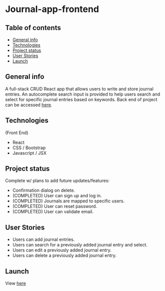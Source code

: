# Journal-app-frontend

## Table of contents
* [General info](#general-info)
* [Technologies](#technologies)
* [Project status](#project-status)
* [User Stories](#user-stories)
* [Launch](#launch)

## General info
A full-stack CRUD React app that allows users to write and store journal entries. An autocomplete search input is provided to help users search and select for specific journal entries based on keywords. Back end of project can be accessed [here](https://github.com/benjipt/journal-app-api).

## Technologies
(Front End)
- React
- CSS / Bootstrap
- Javascript / JSX

## Project status
Complete w/ plans to add future updates/features:
- Confirmation dialog on delete.
- (COMPLETED) User can sign up and log in.
- (COMPLETED) Journals are mapped to specific users.
- (COMPLETED) User can reset password.
- (COMPLETED) User can validate email.

## User Stories
- Users can add journal entries.
- Users can search for a previously added journal entry and select.
- Users can edit a previously added journal entry.
- Users can delete a previously added journal entry.

## Launch
View [here](https://cryptolog-frontend.herokuapp.com/)
